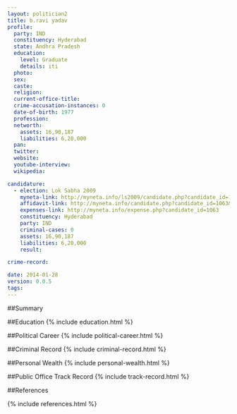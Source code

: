```yaml
---
layout: politician2
title: b.ravi yadav
profile: 
  party: IND
  constituency: Hyderabad
  state: Andhra Pradesh
  education: 
    level: Graduate
    details: iti
  photo: 
  sex: 
  caste: 
  religion: 
  current-office-title: 
  crime-accusation-instances: 0
  date-of-birth: 1977
  profession: 
  networth: 
    assets: 16,90,187
    liabilities: 6,20,000
  pan: 
  twitter: 
  website: 
  youtube-interview: 
  wikipedia: 

candidature: 
  - election: Lok Sabha 2009
    myneta-link: http://myneta.info/ls2009/candidate.php?candidate_id=1063
    affidavit-link: http://myneta.info/candidate.php?candidate_id=1063&scan=original
    expenses-link: http://myneta.info/expense.php?candidate_id=1063
    constituency: Hyderabad 
    party: IND
    criminal-cases: 0
    assets: 16,90,187
    liabilities: 6,20,000
    result:  

crime-record: 

date: 2014-01-28
version: 0.0.5
tags: 
---
```

##Summary


##Education
{% include education.html %}


##Political Career
{% include political-career.html %}


##Criminal Record
{% include criminal-record.html %}


##Personal Wealth
{% include personal-wealth.html %}


##Public Office Track Record
{% include track-record.html %}


##References


{% include references.html %}